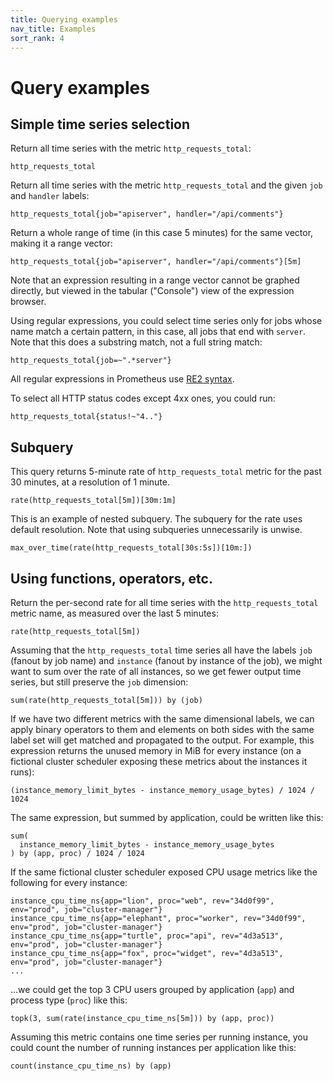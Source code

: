 ```yaml
---
title: Querying examples
nav_title: Examples
sort_rank: 4
---
```


# Query examples

## Simple time series selection

Return all time series with the metric `http_requests_total`:

    http_requests_total

Return all time series with the metric `http_requests_total` and the given
`job` and `handler` labels:

    http_requests_total{job="apiserver", handler="/api/comments"}

Return a whole range of time (in this case 5 minutes) for the same vector,
making it a range vector:

    http_requests_total{job="apiserver", handler="/api/comments"}[5m]

Note that an expression resulting in a range vector cannot be graphed directly,
but viewed in the tabular ("Console") view of the expression browser.

Using regular expressions, you could select time series only for jobs whose
name match a certain pattern, in this case, all jobs that end with `server`.
Note that this does a substring match, not a full string match:

    http_requests_total{job=~".*server"}

All regular expressions in Prometheus use [RE2
syntax](https://github.com/google/re2/wiki/Syntax).

To select all HTTP status codes except 4xx ones, you could run:

    http_requests_total{status!~"4.."}

## Subquery

This query returns 5-minute rate of `http_requests_total` metric for the past 30 minutes, at a resolution of 1 minute.

    rate(http_requests_total[5m])[30m:1m]

This is an example of nested subquery. The subquery for the rate uses default resolution. Note that using subqueries unnecessarily is unwise.

    max_over_time(rate(http_requests_total[30s:5s])[10m:])

## Using functions, operators, etc.

Return the per-second rate for all time series with the `http_requests_total`
metric name, as measured over the last 5 minutes:

    rate(http_requests_total[5m])

Assuming that the `http_requests_total` time series all have the labels `job`
(fanout by job name) and `instance` (fanout by instance of the job), we might
want to sum over the rate of all instances, so we get fewer output time series,
but still preserve the `job` dimension:

    sum(rate(http_requests_total[5m])) by (job)

If we have two different metrics with the same dimensional labels, we can apply
binary operators to them and elements on both sides with the same label set
will get matched and propagated to the output. For example, this expression
returns the unused memory in MiB for every instance (on a fictional cluster
scheduler exposing these metrics about the instances it runs):

    (instance_memory_limit_bytes - instance_memory_usage_bytes) / 1024 / 1024

The same expression, but summed by application, could be written like this:

    sum(
      instance_memory_limit_bytes - instance_memory_usage_bytes
    ) by (app, proc) / 1024 / 1024

If the same fictional cluster scheduler exposed CPU usage metrics like the
following for every instance:

    instance_cpu_time_ns{app="lion", proc="web", rev="34d0f99", env="prod", job="cluster-manager"}
    instance_cpu_time_ns{app="elephant", proc="worker", rev="34d0f99", env="prod", job="cluster-manager"}
    instance_cpu_time_ns{app="turtle", proc="api", rev="4d3a513", env="prod", job="cluster-manager"}
    instance_cpu_time_ns{app="fox", proc="widget", rev="4d3a513", env="prod", job="cluster-manager"}
    ...

...we could get the top 3 CPU users grouped by application (`app`) and process
type (`proc`) like this:

    topk(3, sum(rate(instance_cpu_time_ns[5m])) by (app, proc))

Assuming this metric contains one time series per running instance, you could
count the number of running instances per application like this:

    count(instance_cpu_time_ns) by (app)
